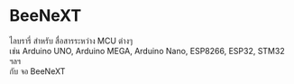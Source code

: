 # BeeNeXT

ไลบรารี่ สำหรับ สื่อสารระหว่าง MCU ต่างๆ  
เช่น Arduino UNO, Arduino MEGA, Arduino Nano, ESP8266, ESP32, STM32 ฯลฯ  
กับ จอ BeeNeXT
